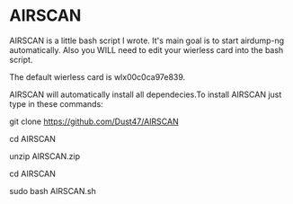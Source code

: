 # AIRSCAN
AIRSCAN is a little bash script I  wrote. It's main goal is to start airdump-ng automatically.
Also you WILL need to edit your wierless card into the bash script. 

The default wierless card is wlx00c0ca97e839.

AIRSCAN will automatically install all dependecies.To install AIRSCAN just type in these commands: 

git clone https://github.com/Dust47/AIRSCAN 

cd AIRSCAN

unzip AIRSCAN.zip

cd AIRSCAN

sudo bash AIRSCAN.sh
